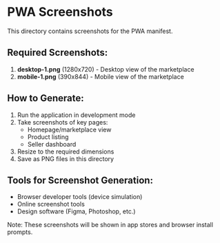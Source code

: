 # PWA Screenshots

This directory contains screenshots for the PWA manifest.

## Required Screenshots:

1. **desktop-1.png** (1280x720) - Desktop view of the marketplace
2. **mobile-1.png** (390x844) - Mobile view of the marketplace

## How to Generate:

1. Run the application in development mode
2. Take screenshots of key pages:
   - Homepage/marketplace view
   - Product listing
   - Seller dashboard
3. Resize to the required dimensions
4. Save as PNG files in this directory

## Tools for Screenshot Generation:

- Browser developer tools (device simulation)
- Online screenshot tools
- Design software (Figma, Photoshop, etc.)

Note: These screenshots will be shown in app stores and browser install prompts.
